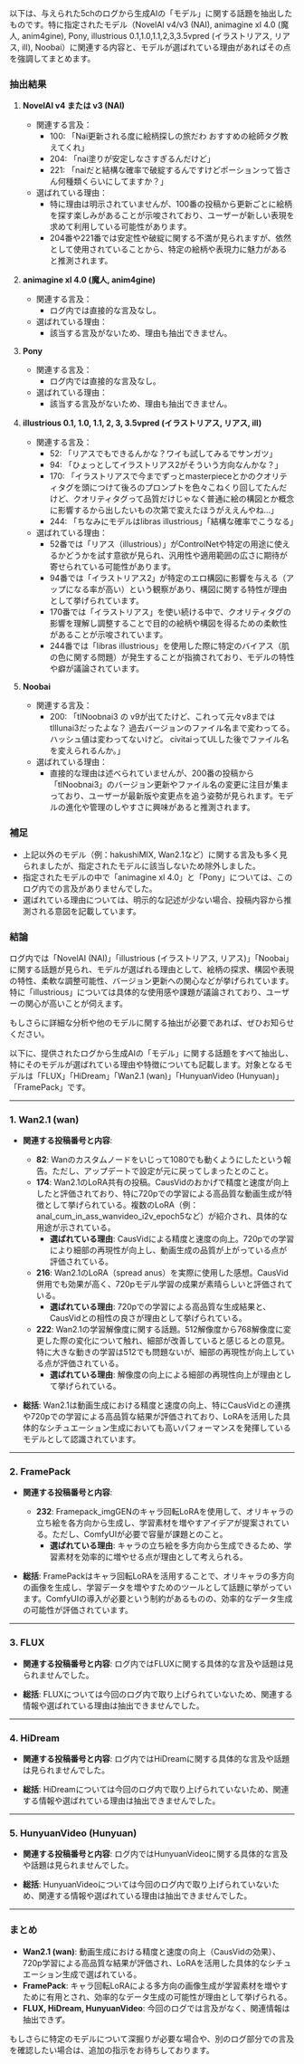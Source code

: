 以下は、与えられた5chのログから生成AIの「モデル」に関する話題を抽出したものです。特に指定されたモデル（NovelAI v4/v3 (NAI), animagine xl 4.0 (魔人, anim4gine), Pony, illustrious 0.1,1.0,1.1,2,3,3.5vpred (イラストリアス, リアス, ill), Noobai）に関連する内容と、モデルが選ばれている理由があればその点を強調してまとめます。

### 抽出結果

1. **NovelAI v4 または v3 (NAI)**  
   - 関連する言及：
     - 100: 「Nai更新される度に絵柄探しの旅だわ おすすめの絵師タグ教えてくれ」
     - 204: 「nai塗りが安定しなさすぎるんだけど」
     - 221: 「naiだと結構な確率で破綻するんですけどポーションって皆さん何種類くらいにしてますか？」
   - 選ばれている理由：
     - 特に理由は明示されていませんが、100番の投稿から更新ごとに絵柄を探す楽しみがあることが示唆されており、ユーザーが新しい表現を求めて利用している可能性があります。
     - 204番や221番では安定性や破綻に関する不満が見られますが、依然として使用されていることから、特定の絵柄や表現力に魅力があると推測されます。

2. **animagine xl 4.0 (魔人, anim4gine)**  
   - 関連する言及：
     - ログ内では直接的な言及なし。
   - 選ばれている理由：
     - 該当する言及がないため、理由も抽出できません。

3. **Pony**  
   - 関連する言及：
     - ログ内では直接的な言及なし。
   - 選ばれている理由：
     - 該当する言及がないため、理由も抽出できません。

4. **illustrious 0.1, 1.0, 1.1, 2, 3, 3.5vpred (イラストリアス, リアス, ill)**  
   - 関連する言及：
     - 52: 「リアスでもできるんかな？ワイも試してみるでサンガツ」
     - 94: 「ひょっとしてイラストリアス2がそういう方向なんかな？」
     - 170: 「イラストリアスで今までずっとmasterpieceとかのクオリティタグを頭につけて後ろのプロンプトを色々こねくり回してたんだけど、クオリティタグって品質だけじゃなく普通に絵の構図とか概念に影響するから出したいもの次第で変えたほうがええんやね…」
     - 244: 「ちなみにモデルはlibras illustrious」「結構な確率でこうなる」
   - 選ばれている理由：
     - 52番では「リアス（illustrious）」がControlNetや特定の用途に使えるかどうかを試す意欲が見られ、汎用性や適用範囲の広さに期待が寄せられている可能性があります。
     - 94番では「イラストリアス2」が特定のエロ構図に影響を与える（アップになる率が高い）という観察があり、構図に関する特性が理由として挙げられています。
     - 170番では「イラストリアス」を使い続ける中で、クオリティタグの影響を理解し調整することで目的の絵柄や構図を得るための柔軟性があることが示唆されています。
     - 244番では「libras illustrious」を使用した際に特定のバイアス（肌の色に関する問題）が発生することが指摘されており、モデルの特性や癖が議論されています。

5. **Noobai**  
   - 関連する言及：
     - 200: 「tINoobnai3 の v9が出てたけど、これって元々v8まではtIllunai3だったよな？ 過去バージョンのファイル名まで変わってる。ハッシュ値は変わってないけど。 civitaiってULした後でファイル名を変えられるんか。」
   - 選ばれている理由：
     - 直接的な理由は述べられていませんが、200番の投稿から「tINoobnai3」のバージョン更新やファイル名の変更に注目が集まっており、ユーザーが最新版や変更点を追う姿勢が見られます。モデルの進化や管理のしやすさに興味があると推測されます。

### 補足
- 上記以外のモデル（例：hakushiMIX, Wan2.1など）に関する言及も多く見られましたが、指定されたモデルに該当しないため除外しました。
- 指定されたモデルの中で「animagine xl 4.0」と「Pony」については、このログ内での言及がありませんでした。
- 選ばれている理由については、明示的な記述が少ない場合、投稿内容から推測される意図を記載しています。

### 結論
ログ内では「NovelAI (NAI)」「illustrious (イラストリアス, リアス)」「Noobai」に関する話題が見られ、モデルが選ばれる理由として、絵柄の探求、構図や表現の特性、柔軟な調整可能性、バージョン更新への関心などが挙げられています。特に「illustrious」については具体的な使用感や課題が議論されており、ユーザーの関心が高いことが伺えます。

もしさらに詳細な分析や他のモデルに関する抽出が必要であれば、ぜひお知らせください。

以下に、提供されたログから生成AIの「モデル」に関する話題をすべて抽出し、特にそのモデルが選ばれている理由や特徴についても記載します。対象となるモデルは「FLUX」「HiDream」「Wan2.1 (wan)」「HunyuanVideo (Hunyuan)」「FramePack」です。

---

### 1. Wan2.1 (wan)
- **関連する投稿番号と内容**:
  - **82**: Wanのカスタムノードをいじって1080でも動くようにしたという報告。ただし、アップデートで設定が元に戻ってしまったとのこと。
  - **174**: Wan2.1のLoRA共有の投稿。CausVidのおかげで精度と速度が向上したと評価されており、特に720pでの学習による高品質な動画生成が特徴として挙げられている。複数のLoRA（例：anal_cum_in_ass_wanvideo_i2v_epoch5など）が紹介され、具体的な用途が示されている。
    - **選ばれている理由**: CausVidによる精度と速度の向上。720pでの学習により細部の再現性が向上し、動画生成の品質が上がっている点が評価されている。
  - **216**: Wan2.1のLoRA（spread anus）を実際に使用した感想。CausVid併用でも効果が高く、720pモデル学習の成果が素晴らしいと評価されている。
    - **選ばれている理由**: 720pでの学習による高品質な生成結果と、CausVidとの相性の良さが理由として挙げられている。
  - **222**: Wan2.1の学習解像度に関する話題。512解像度から768解像度に変更した際の変化について触れ、細部が改善していると感じるとの意見。特に大きな動きの学習は512でも問題ないが、細部の再現性が向上している点が評価されている。
    - **選ばれている理由**: 解像度の向上による細部の再現性向上が理由として挙げられている。

- **総括**:
  Wan2.1は動画生成における精度と速度の向上、特にCausVidとの連携や720pでの学習による高品質な結果が評価されており、LoRAを活用した具体的なシチュエーション生成においても高いパフォーマンスを発揮しているモデルとして認識されています。

---

### 2. FramePack
- **関連する投稿番号と内容**:
  - **232**: Framepack_imgGENのキャラ回転LoRAを使用して、オリキャラの立ち絵を各方向から生成し、学習素材を増やすアイデアが提案されている。ただし、ComfyUIが必要で容量が課題とのこと。
    - **選ばれている理由**: キャラの立ち絵を多方向から生成できるため、学習素材を効率的に増やせる点が理由として考えられる。

- **総括**:
  FramePackはキャラ回転LoRAを活用することで、オリキャラの多方向の画像を生成し、学習データを増やすためのツールとして話題に挙がっています。ComfyUIの導入が必要という制約があるものの、効率的なデータ生成の可能性が評価されています。

---

### 3. FLUX
- **関連する投稿番号と内容**:
  ログ内ではFLUXに関する具体的な言及や話題は見られませんでした。

- **総括**:
  FLUXについては今回のログ内で取り上げられていないため、関連する情報や選ばれている理由は抽出できませんでした。

---

### 4. HiDream
- **関連する投稿番号と内容**:
  ログ内ではHiDreamに関する具体的な言及や話題は見られませんでした。

- **総括**:
  HiDreamについては今回のログ内で取り上げられていないため、関連する情報や選ばれている理由は抽出できませんでした。

---

### 5. HunyuanVideo (Hunyuan)
- **関連する投稿番号と内容**:
  ログ内ではHunyuanVideoに関する具体的な言及や話題は見られませんでした。

- **総括**:
  HunyuanVideoについては今回のログ内で取り上げられていないため、関連する情報や選ばれている理由は抽出できませんでした。

---

### まとめ
- **Wan2.1 (wan)**: 動画生成における精度と速度の向上（CausVidの効果）、720p学習による高品質な結果が評価され、LoRAを活用した具体的なシチュエーション生成で選ばれている。
- **FramePack**: キャラ回転LoRAによる多方向の画像生成が学習素材を増やすために有用とされ、効率的なデータ生成の可能性が理由として挙げられる。
- **FLUX, HiDream, HunyuanVideo**: 今回のログでは言及がなく、関連情報は抽出できず。

もしさらに特定のモデルについて深掘りが必要な場合や、別のログ部分での言及を確認したい場合は、追加の指示をお待ちしております。

